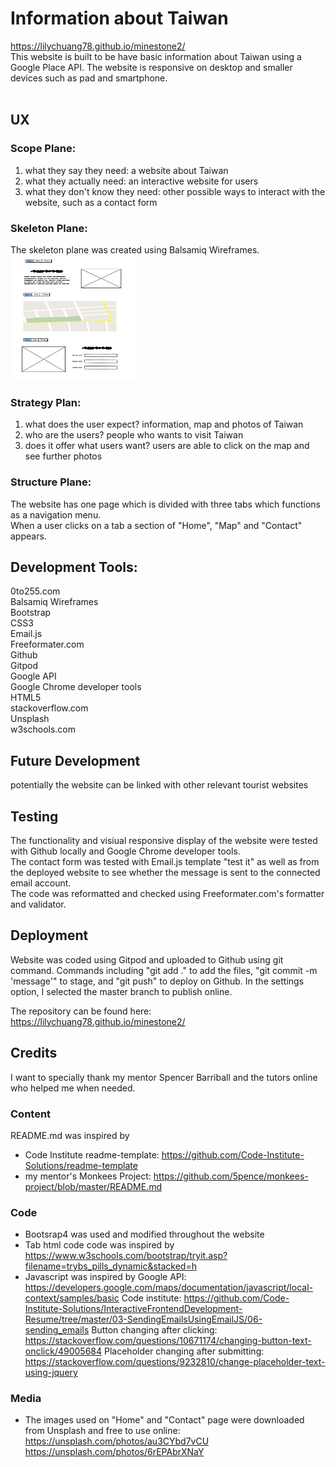 # Information about Taiwan

https://lilychuang78.github.io/minestone2/<br />
This website is built to be have basic information about Taiwan using a Google Place API.
The website is responsive on desktop and smaller devices such as pad and smartphone.<br />
<br />

## UX
### Scope Plane:
1. what they say they need: a website about Taiwan
2. what they actually need: an interactive website for users
3. what they don't know they need: other possible ways to interact with the website, such as a contact form
### Skeleton Plane:
The skeleton plane was created using Balsamiq Wireframes.<br />
<img src="wireframe.png" alt="wireframe" height="200" width="200"/>

### Strategy Plan:
1. what does the user expect? information, map and photos of Taiwan
2. who are the users? people who wants to visit Taiwan
3. does it offer what users want? users are able to click on the map and see further photos
### Structure Plane:
The website has one page which is divided with three tabs which functions as a navigation menu.<br />
When a user clicks on a tab a section of "Home", "Map" and "Contact" appears.
## Development Tools:
0to255.com<br />
Balsamiq Wireframes<br />
Bootstrap<br />
CSS3<br />
Email.js<br />
Freeformater.com<br />
Github<br />
Gitpod<br />
Google API<br />
Google Chrome developer tools<br />
HTML5<br />
stackoverflow.com<br />
Unsplash<br />
w3schools.com<br />

## Future Development
potentially the website can be linked with other relevant tourist websites

## Testing
The functionality and visiual responsive display of the website were tested with Github locally and Google Chrome developer tools.<br />
The contact form was tested with Email.js template "test it" as well as from the deployed website to see whether the message is sent to the connected email account.<br />
The code was reformatted and checked using Freeformater.com's formatter and validator.
## Deployment
Website was coded using Gitpod and uploaded to Github using git command.
Commands including "git add ." to add the files, "git commit -m 'message'" to stage, and "git push" to deploy on Github. In the settings option, I selected the master branch to publish online.

The repository can be found here: https://lilychuang78.github.io/minestone2/
## Credits
I want to specially thank my mentor Spencer Barriball and the tutors online who helped me when needed.

### Content
README.md was inspired by
- Code Institute readme-template: https://github.com/Code-Institute-Solutions/readme-template
- my mentor's Monkees Project: https://github.com/5pence/monkees-project/blob/master/README.md
### Code
- Bootsrap4 was used and modified throughout the website
- Tab html code code was inspired by
https://www.w3schools.com/bootstrap/tryit.asp?filename=trybs_pills_dynamic&stacked=h
- Javascript was inspired by 
Google API:
https://developers.google.com/maps/documentation/javascript/local-context/samples/basic
Code institute:
https://github.com/Code-Institute-Solutions/InteractiveFrontendDevelopment-Resume/tree/master/03-SendingEmailsUsingEmailJS/06-sending_emails
Button changing after clicking:
https://stackoverflow.com/questions/10671174/changing-button-text-onclick/49005684
Placeholder changing after submitting:
https://stackoverflow.com/questions/9232810/change-placeholder-text-using-jquery

### Media
- The images used on "Home" and "Contact" page were downloaded from Unsplash and free to use online:<br />
https://unsplash.com/photos/au3CYbd7vCU<br />
https://unsplash.com/photos/6rEPAbrXNaY
